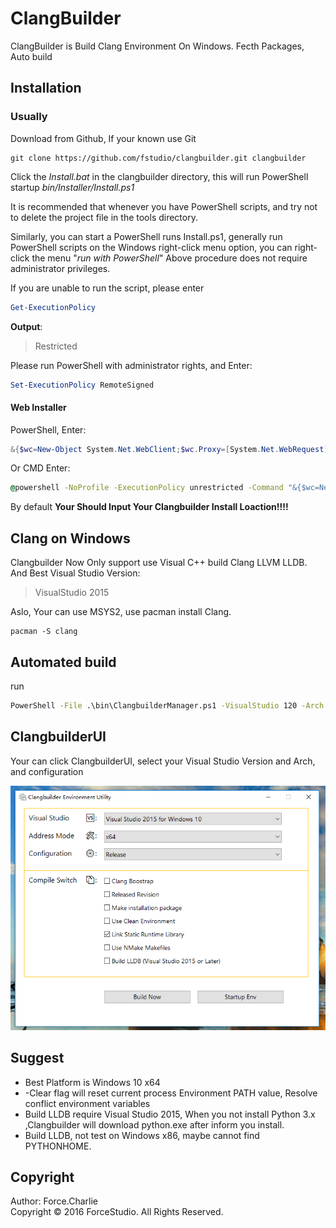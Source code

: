 # ClangBuilder

ClangBuilder is Build Clang Environment On Windows. Fecth Packages, Auto build

## Installation

### Usually

Download from Github, If your known use Git

```shell
git clone https://github.com/fstudio/clangbuilder.git clangbuilder
```

Click the *Install.bat* in the clangbuilder directory, this will run PowerShell startup  *bin/Installer/Install.ps1* 

It is recommended that whenever you have PowerShell scripts, and try not to delete the project file in the tools directory.

Similarly, you can start a PowerShell runs Install.ps1, generally run PowerShell scripts on the Windows right-click menu option, you can right-click the menu "*run with PowerShell*"
Above procedure does not require administrator privileges.

If you are unable to run the script, please enter

```powershell
Get-ExecutionPolicy
```

**Output**:

> Restricted

Please run PowerShell with administrator rights, and Enter:   

```powershell
Set-ExecutionPolicy RemoteSigned
```


#### Web Installer

PowerShell, Enter:

```powershell
&{$wc=New-Object System.Net.WebClient;$wc.Proxy=[System.Net.WebRequest]::DefaultWebProxy;$wc.Proxy.Credentials=[System.Net.CredentialCache]::DefaultNetworkCredentials;Invoke-Expression ($wc.DownloadString('https://raw.githubusercontent.com/fstudio/clangbuilder/master/bin/Installer/WebInstall.ps1'))}
```

Or CMD Enter:

```cmd
@powershell -NoProfile -ExecutionPolicy unrestricted -Command "&{$wc=New-Object System.Net.WebClient;$wc.Proxy=[System.Net.WebRequest]::DefaultWebProxy;$wc.Proxy.Credentials=[System.Net.CredentialCache]::DefaultNetworkCredentials;Invoke-Expression ($wc.DownloadString('https://raw.githubusercontent.com/fstudio/clangbuilder/master/bin/Installer/WebInstall.ps1'))}"
```

By default **Your Should Input Your Clangbuilder Install Loaction!!!!**


## Clang on Windows

Clangbuilder Now Only support use Visual C++ build Clang LLVM LLDB. And Best Visual Studio Version:

>VisualStudio 2015

Aslo, Your can use MSYS2, use pacman install Clang.

```shell
pacman -S clang
```

## Automated build

run

```cmd
PowerShell -File .\bin\ClangbuilderManager.ps1 -VisualStudio 120 -Arch x64 -Flavor Release -Clear -Static
```



## ClangbuilderUI

Your can click ClangbuilderUI, select your Visual Studio Version and Arch, and configuration

![clangbuilder](./doc/images/ClangbuilderUI.png)



## Suggest

+ Best Platform is Windows 10 x64
+ -Clear flag will reset current process Environment PATH value, Resolve conflict environment variables
+ Build LLDB require Visual Studio 2015, When you not install Python 3.x ,Clangbuilder will download python.exe after inform you install.
+ Build LLDB, not test on Windows x86, maybe cannot find PYTHONHOME.




## Copyright

Author: Force.Charlie  
Copyright © 2016 ForceStudio. All Rights Reserved.

